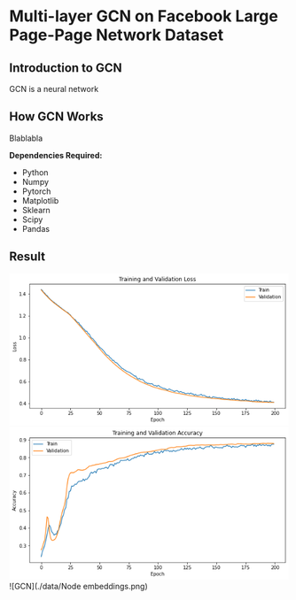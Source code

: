 # Multi-layer GCN on Facebook Large Page-Page Network Dataset

## Introduction to GCN
GCN is a neural network

## How GCN Works
Blablabla

**Dependencies Required:**
- Python
- Numpy
- Pytorch
- Matplotlib
- Sklearn
- Scipy
- Pandas

## Result
![GCN](./data/Loss.png)
![GCN](./data/Accuracy.png)
![GCN](./data/Node embeddings.png)
